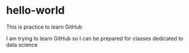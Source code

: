 # hello-world
This is practice to learn GitHub

I am trying to learn GitHub so I can be prepared for classes dedicated to data science

